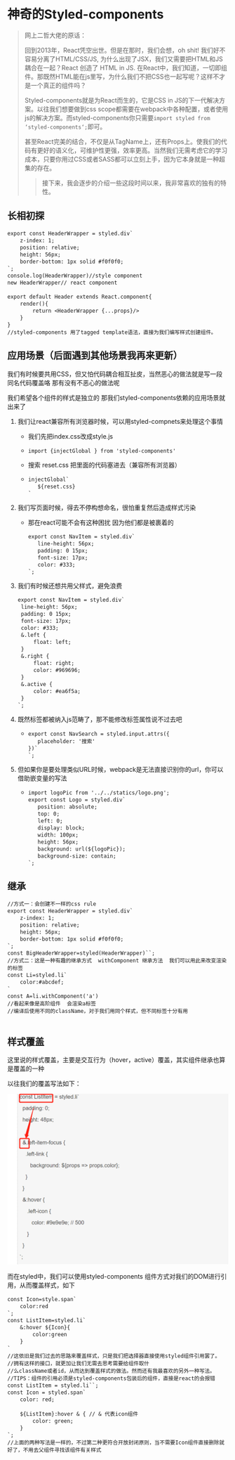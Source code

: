 # 神奇的Styled-components

> 网上二哲大佬的原话：
>
> 回到2013年，React凭空出世。但是在那时，我们会想，oh shit! 我们好不容易分离了HTML/CSS/JS, 为什么出现了JSX，我们又需要把HTML和JS耦合在一起？React 创造了 HTML in JS. 在React中，我们知道，一切即组件。那既然HTML能在js里写，为什么我们不把CSS也一起写呢？这样不才是一个真正的组件吗？
>
> Styled-components就是为React而生的，它是CSS in JS的下一代解决方案。以往我们想要做到css scope都需要在webpack中各种配置，或者使用js的解决方案。而styled-components你只需要`import styled from ‘styled-components‘;`即可。
>
> 甚至React完美的结合，不仅是从TagName上，还有Props上。使我们的代码有更好的语义化，可维护性更强，效率更高。当然我们无需考虑它的学习成本，只要你用过CSS或者SASS都可以立刻上手，因为它本身就是一种超集的存在。
>
> > 接下来，我会逐步的介绍一些这段时间以来，我非常喜欢的独有的特性。

## 长相初探

```react
export const HeaderWrapper = styled.div`
	z-index: 1;
	position: relative;
	height: 56px;
	border-bottom: 1px solid #f0f0f0;
`;
console.log(HeaderWrapper)//style component
new HeaderWrapper// react component

export default Header extends React.component{
	render(){
		return <HeaderWrapper {...props}/>
    }
}
//styled-components 用了tagged template语法，直接为我们编写样式创建组件。
```

## 应用场景（后面遇到其他场景我再来更新）

我们有时候要共用CSS，但又怕代码耦合相互扯皮，当然恶心的做法就是写一段同名代码覆盖咯  那有没有不恶心的做法呢

我们希望各个组件的样式是独立的  那我们styled-components依赖的应用场景就出来了

1. 我们让react兼容所有浏览器时候，可以用styled-compnets来处理这个事情

   - 我们先把index.css改成style.js

   - ```
     import {injectGlobal } from 'styled-components' 
     ```

   - 搜索 reset.css  把里面的代码塞进去（兼容所有浏览器）

   - ```
     injectGlobal`
     	${reset.css}
     `
     ```

2. 我们写页面时候，得去不停构想命名，很怕重复然后造成样式污染

   - 那在react可能不会有这种困扰 因为他们都是被裹着的 

     ```react
     export const NavItem = styled.div`
     	line-height: 56px;
     	padding: 0 15px;
     	font-size: 17px;
     	color: #333;
     `;
     ```

3. 我们有时候还想共用父样式，避免浪费 

   ```react
   export const NavItem = styled.div`
   	line-height: 56px;
   	padding: 0 15px;
   	font-size: 17px;
   	color: #333;
   	&.left {
   		float: left;
   	}
   	&.right {
   		float: right;
   		color: #969696;
   	}
   	&.active {
   		color: #ea6f5a;
   	}
   `;
   ```

4. 既然标签都被纳入js范畴了，那不能修改标签属性说不过去吧

   - ```
     export const NavSearch = styled.input.attrs({
     	placeholder: '搜索'
     })`
     `;
     ```

5. 但如果你是要处理类似URL时候，webpack是无法直接识别你的url，你可以借助嵌变量的写法

   - ```
     import logoPic from '../../statics/logo.png';
     export const Logo = styled.div`
     	position: absolute;
     	top: 0;
     	left: 0;
     	display: block;
     	width: 100px;
     	height: 56px;
     	background: url(${logoPic});
     	background-size: contain;
     `;
     ```

## 继承

```react
//方式一：会创建不一样的css rule
export const HeaderWrapper = styled.div`
	z-index: 1;
	position: relative;
	height: 56px;
	border-bottom: 1px solid #f0f0f0;
`;
const BigHeaderWrapper=styled(HeaderWrapper)``;
//方式二：这是一种有趣的继承方式  withComponent 继承方法  我们可以用此来改变渲染的标签
const Li=styled.li`
	color:#abcdef;
`
const A=li.withComponent('a')
//看起来像是高阶组件  会渲染a标签
//编译后使用不同的className，对于我们用同个样式，但不同标签十分有用


```

## 样式覆盖

这里说的样式覆盖，主要是交互行为（hover，active）覆盖，其实组件继承也算是覆盖的一种

以往我们的覆盖写法如下：

![image-20210219234426241](https://raw.githubusercontent.com/waterkitten/PicGo/master/img/image-20210219234426241.png)

而在styled中，我们可以使用styled-components 组件方式对我们的DOM进行引用，从而覆盖样式，如下

```react
const Icon=style.span`
	color:red
`;
const ListItem=styled.li`
	&:hover ${Icon}{
		color:green
	}
`
//这依旧是我们过去的思路来覆盖样式，只是我们把选择器直接使用styled组件引用罢了。
//拥有这样的接口，就更加让我们无需去思考需要给组件取什
//么className或者id，从而达到覆盖样式的做法。然而还有我最喜欢的另外一种写法。  
//TIPS：组件的引用必须是styled-components包装后的组件，直接是react的会报错
const ListItem = styled.li``;
const Icon = styled.span`
    color: red;
    
    ${ListItem}:hover & { // & 代表icon组件
        color: green;
    }
`;
//上面的两种写法是一样的，不过第二种更符合开放封闭原则，当不需要Icon组件直接删除就好了，不用去父组件寻找该组件有关样式

```

